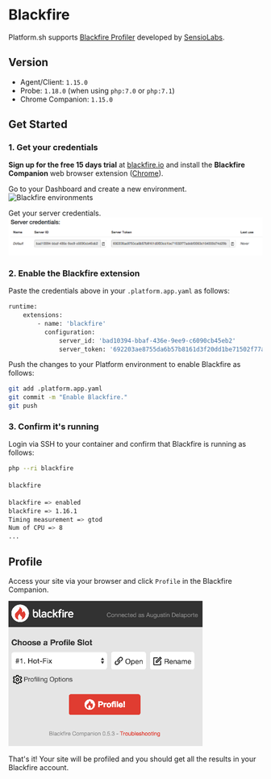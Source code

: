 # Blackfire

Platform.sh supports [Blackfire Profiler](https://blackfire.io/)
developed by [SensioLabs](https://sensiolabs.com/).

## Version

* Agent/Client: `1.15.0`
* Probe: `1.18.0` (when using `php:7.0` or `php:7.1`)
* Chrome Companion: `1.15.0`

## Get Started

### 1. Get your credentials

**Sign up for the free 15 days trial** at [blackfire.io](https://blackfire.io/signup) and
install the **Blackfire Companion** web browser extension
([Chrome](https://chrome.google.com/webstore/detail/blackfire-companion/miefikpgahefdbcgoiicnmpbeeomffld)).

Go to your Dashboard and create a new environment.
![Blackfire environments](/images/blackfire-environments.png)

Get your server credentials.
![Blackfire credentials](/images/blackfire-credentials.png)

### 2. Enable the Blackfire extension

Paste the credentials above in your `.platform.app.yaml` as follows:

```bash
runtime:
    extensions:
        - name: 'blackfire'
          configuration:
              server_id: 'bad10394-bbaf-436e-9ee9-c6090cb45eb2'
              server_token: '692203ae8755da6b57b8161d3f20dd1be71502f77adebf3363d164033d74d29b'
```

Push the changes to your Platform environment to enable Blackfire as follows:

```bash
git add .platform.app.yaml
git commit -m "Enable Blackfire."
git push
```

### 3. Confirm it's running

Login via SSH to your container and confirm that Blackfire is running as follows:

```bash
php --ri blackfire

blackfire

blackfire => enabled
blackfire => 1.16.1
Timing measurement => gtod
Num of CPU => 8
...
```

## Profile

Access your site via your browser and click `Profile` in the Blackfire
Companion.

![Blackfire Companion](/images/blackfire-companion.png)

That's it! Your site will be profiled and you should get all the
results in your Blackfire account.

